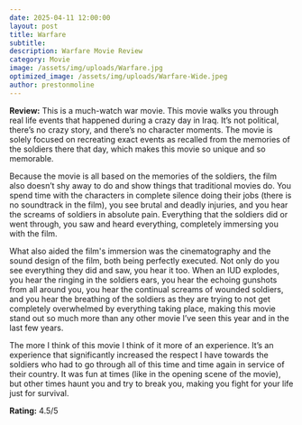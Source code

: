 ```yaml
---
date: 2025-04-11 12:00:00
layout: post
title: Warfare
subtitle: 
description: Warfare Movie Review
category: Movie
image: /assets/img/uploads/Warfare.jpg
optimized_image: /assets/img/uploads/Warfare-Wide.jpeg
author: prestonmoline
---
```


**Review:**
This is a much-watch war movie. This movie walks you through real life events that happened during a crazy day in Iraq. It’s not political, there’s no crazy story, and there’s no character moments. The movie is solely focused on recreating exact events as recalled from the memories of the soldiers there that day, which makes this movie so unique and so memorable. 

Because the movie is all based on the memories of the soldiers, the film also doesn’t shy away to do and show things that traditional movies do. You spend time with the characters in complete silence doing their jobs (there is no soundtrack in the film), you see brutal and deadly injuries, and you hear the screams of soldiers in absolute pain. Everything that the soldiers did or went through, you saw and heard everything, completely immersing you with the film.

What also aided the film's immersion was the cinematography and the sound design of the film, both being perfectly executed. Not only do you see everything they did and saw, you hear it too. When an IUD explodes, you hear the ringing in the soldiers ears, you hear the echoing gunshots from all around you, you hear the continual screams of wounded soldiers, and you hear the breathing of the soldiers as they are trying to not get completely overwhelmed by everything taking place, making this movie stand out so much more than any other movie I’ve seen this year and in the last few years.

The more I think of this movie I think of it more of an experience. It’s an experience that significantly increased the respect I have towards the soldiers who had to go through all of this time and time again in service of their country. It was fun at times (like in the opening scene of the movie), but other times haunt you and try to break you, making you fight for your life just for survival.

**Rating:**
4.5/5
